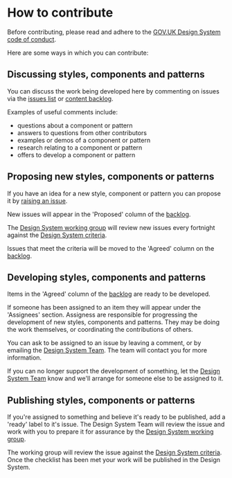 # How to contribute

Before contributing, please read and adhere to the [GOV.UK Design System code of conduct](CODE_OF_CONDUCT.md).

Here are some ways in which you can contribute:

## Discussing styles, components and patterns

You can discuss the work being developed here by commenting on issues via the [issues list](https://github.com/alphagov/govuk-design-system-backlog/issues) or [content backlog](https://github.com/alphagov/govuk-design-system-backlog/projects/3).

Examples of useful comments include:

- questions about a component or pattern
- answers to questions from other contributors
- examples or demos of a component or pattern
- research relating to a component or pattern
- offers to develop a component or pattern


## Proposing new styles, components or patterns

If you have an idea for a new style, component or pattern you can propose it by [raising an issue](https://github.com/alphagov/govuk-design-system-backlog/issues/new).

New issues will appear in the 'Proposed' column of the [backlog](https://github.com/alphagov/govuk-design-system-backlog/projects/3).

The [Design System working group](WORKING_GROUP.MD) will review new issues every fortnight against the [Design System criteria](CRITERIA.md).

Issues that meet the criteria will be moved to the 'Agreed' column on the [backlog](https://github.com/alphagov/govuk-design-system-backlog/projects/3).


## Developing styles, components and patterns

Items in the 'Agreed' column of the [backlog](https://github.com/alphagov/govuk-design-system-backlog/projects/3) are ready to be developed.

If someone has been assigned to an item they will appear under the 'Assignees' section. Assigness are responsible for progressing the development of new styles, components and patterns. They may be doing the work themselves, or coordinating the contributions of others.

You can ask to be assigned to an issue by leaving a comment, or by emailing the [Design System Team](govuk-design-system-support@digital.cabinet-office.gov.uk). The team will contact you for more information.

If you can no longer support the development of something, let the [Design System Team](govuk-design-system-support@digital.cabinet-office.gov.uk) know and we'll arrange for someone else to be assigned to it.


## Publishing styles, components or patterns

If you're assigned to something and believe it's ready to be published, add a 'ready' label to it's issue. The Design System Team will review the issue and work with you to prepare it for assurance by the [Design System working group](WORKING_GROUP.md).

The working group will review the issue against the [Design System criteria](CRITERIA.md). Once the checklist has been met your work will be published in the Design System.


